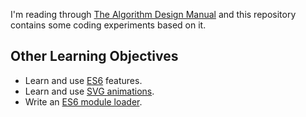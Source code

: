 I'm reading through [The Algorithm Design Manual][adm] and this
repository contains some coding experiments based on it.

## Other Learning Objectives

* Learn and use [ES6][] features.
* Learn and use [SVG animations][].
* Write an [ES6 module loader][loader].

[adm]: http://www.algorist.com/
[SVG animations]: https://css-tricks.com/guide-svg-animations-smil/
[ES6]: https://github.com/lukehoban/es6features#readme
[loader]: https://github.com/toolness/algorithm-fun/blob/gh-pages/mini-loader.js

